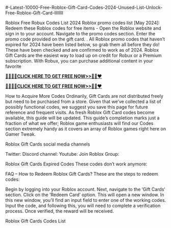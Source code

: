 #-Latest-10000-Free-Roblox-Gift-Card-Codes-2024-Unused-List-Unlock-Free-Roblox-Gift-Card-llllllll




Roblox Free Robux Codes List 2024 Roblox promo codes list [May 2024]: Redeem these Roblox codes for free items - Open the Roblox website and sign in to your account. Navigate to the promo codes section. Enter the promo code provided on the gift card. . All Roblox promo codes that haven’t expired for 2024 have been listed below, so grab them all before they do! These have been checked and are confirmed to work as of 2024. Roblox Gift Cards are the easiest way to load up on credit for Robux or a Premium subscription. With Robux, you can purchase additional content in your favorite

**[🚩🚩🚩🚩CLICK HERE TO GET FREE NOW>>🦚🦚❤️](https://cutt.ly/SeVJN6y3)**

**[🚩🚩🚩🚩CLICK HERE TO GET FREE NOW>>🦚🦚❤️](https://cutt.ly/SeVJN6y3)**

How to Acquire More Codes
Ordinarily, Gift Cards are not distributed freely but need to be purchased from a store. Given that we’ve collected a list of possibly functional codes, we suggest you save this page for future reference and frequent visits. As fresh Roblox Gift Card codes become available, this guide will be updated. This guide’s completion marks just a fraction of what we offer; Roblox game enthusiasts will find our Codes section extremely handy as it covers an array of Roblox games right here on Gamer Tweak.

Roblox Gift Cards social media channels

Twitter:
Discord channel:
Youtube:
Join Roblox Group:

Roblox Gift Cards Expired Codes
These codes don’t work anymore:

FAQ – How to Redeem Roblox Gift Cards?
These are the steps to redeem codes:

Begin by logging into your Roblox account.
Next, navigate to the ‘Gift Cards‘ section.
Click on the ‘Redeem Card‘ option. This will open a new window.
In this new window, you’ll find an input field to enter one of the working codes.
Input the code, and following this, you will need to complete a verification process.
Once verified, the reward will be received.

Roblox Gift Cards Codes List
